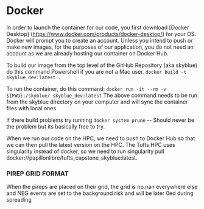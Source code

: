 # Docker

In order to launch the container for our code, you first download [Docker Desktop] (https://www.docker.com/products/docker-desktop/)
for your OS. Docker will prompt you to create an account. Unless you intend to push or make new images, for the purposes of our application, you do not need an account as we are already hosting our container on Docker Hub.

To build our image from the top level of the GitHub Repository (aka skyblue) do this command Powershell if you are not a Mac user.
`docker build -t skyblue_dev:latest .`

To run the container, do this command: `docker run -it --rm -v ${PWD}:/skyblue/ skyblue_dev:latest`
The above command needs to be run from the skyblue directory on your computer and will sync the container files with local ones

If there build problems try running `docker system prune` -- Should never be the problem but its basically free to try.

When we run our code on the HPC, we need to push to Docker Hub so that we can then pull the latest version
on the HPC. The Tufts HPC uses singularity instead of docker, so we need to run singularity pull docker://papillonlibre/tufts_capstone_skyblue:latest.


### PIREP GRID FORMAT ###
When the pireps are placed on their grid, the grid is np.nan everywhere else and NEG events are set to the background risk
and will be later 0ed during spreading